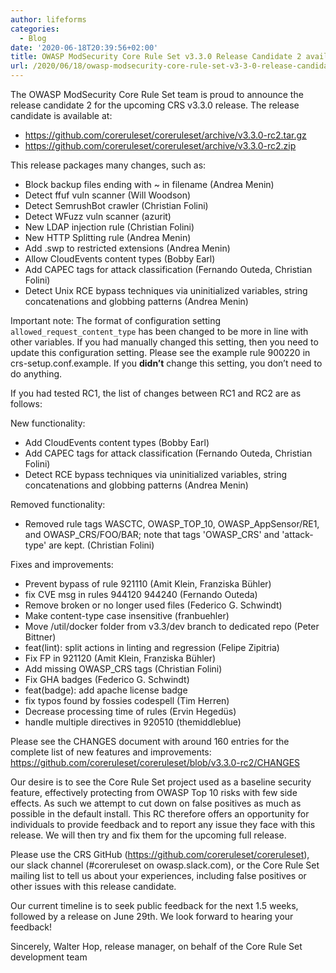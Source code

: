 ```yaml
---
author: lifeforms
categories:
  - Blog
date: '2020-06-18T20:39:56+02:00'
title: OWASP ModSecurity Core Rule Set v3.3.0 Release Candidate 2 available
url: /2020/06/18/owasp-modsecurity-core-rule-set-v3-3-0-release-candidate-2-available/
---
```



The OWASP ModSecurity Core Rule Set team is proud to announce the release candidate 2 for the upcoming CRS v3.3.0 release. The release candidate is available at:

- <https://github.com/coreruleset/coreruleset/archive/v3.3.0-rc2.tar.gz>
- <https://github.com/coreruleset/coreruleset/archive/v3.3.0-rc2.zip>

This release packages many changes, such as:

- Block backup files ending with ~ in filename (Andrea Menin)
- Detect ffuf vuln scanner (Will Woodson)
- Detect SemrushBot crawler (Christian Folini)
- Detect WFuzz vuln scanner (azurit)
- New LDAP injection rule (Christian Folini)
- New HTTP Splitting rule (Andrea Menin)
- Add .swp to restricted extensions (Andrea Menin)
- Allow CloudEvents content types (Bobby Earl)
- Add CAPEC tags for attack classification (Fernando Outeda, Christian Folini)
- Detect Unix RCE bypass techniques via uninitialized variables, string concatenations and globbing patterns (Andrea Menin)

Important note: The format of configuration setting `allowed_request_content_type` has been changed to be more in line with other variables. If you had manually changed this setting, then you need to update this configuration setting. Please see the example rule 900220 in crs-setup.conf.example. If you **didn’t** change this setting, you don’t need to do anything.

If you had tested RC1, the list of changes between RC1 and RC2 are as follows:

New functionality:

- Add CloudEvents content types (Bobby Earl)
- Add CAPEC tags for attack classification (Fernando Outeda, Christian Folini)
- Detect RCE bypass techniques via uninitialized variables, string concatenations and globbing patterns (Andrea Menin)

Removed functionality:

- Removed rule tags WASCTC, OWASP\_TOP\_10, OWASP\_AppSensor/RE1, and OWASP\_CRS/FOO/BAR; note that tags 'OWASP\_CRS' and 'attack-type' are kept. (Christian Folini)

Fixes and improvements:

- Prevent bypass of rule 921110 (Amit Klein, Franziska Bühler)
- fix CVE msg in rules 944120 944240 (Fernando Outeda)
- Remove broken or no longer used files (Federico G. Schwindt)
- Make content-type case insensitive (franbuehler)
- Move /util/docker folder from v3.3/dev branch to dedicated repo (Peter Bittner)
- feat(lint): split actions in linting and regression (Felipe Zipitria)
- Fix FP in 921120 (Amit Klein, Franziska Bühler)
- Add missing OWASP\_CRS tags (Christian Folini)
- Fix GHA badges (Federico G. Schwindt)
- feat(badge): add apache license badge
- fix typos found by fossies codespell (Tim Herren)
- Decrease processing time of rules (Ervin Hegedüs)
- handle multiple directives in 920510 (themiddleblue)

Please see the CHANGES document with around 160 entries for the complete list of new features and improvements: <https://github.com/coreruleset/coreruleset/blob/v3.3.0-rc2/CHANGES>

Our desire is to see the Core Rule Set project used as a baseline security feature, effectively protecting from OWASP Top 10 risks with few side effects. As such we attempt to cut down on false positives as much as possible in the default install. This RC therefore offers an opportunity for individuals to provide feedback and to report any issue they face with this release. We will then try and fix them for the upcoming full release.

Please use the CRS GitHub (<https://github.com/coreruleset/coreruleset>), our slack channel (#coreruleset on owasp.slack.com), or the Core Rule Set mailing list to tell us about your experiences, including false positives or other issues with this release candidate.

Our current timeline is to seek public feedback for the next 1.5 weeks, followed by a release on June 29th. We look forward to hearing your feedback!

Sincerely,
Walter Hop, release manager, on behalf of the Core Rule Set development team
